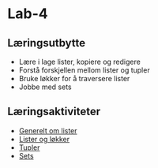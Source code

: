 # Lab-4

## Læringsutbytte

* Lære i lage lister, kopiere og redigere
* Forstå forskjellen mellom lister og tupler
* Bruke løkker for å traversere lister
* Jobbe med sets

## Læringsaktiviteter

* [Generelt om lister](generelt_om_lister.ipynb)
* [Lister og løkker](lister_og_lokker.ipynb)
* [Tupler](lister_og_tupler.ipynb)
* [Sets](generelt_om_sets.ipynb)
